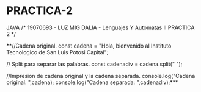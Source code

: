 # PRACTICA-2
JAVA
/*
19070693 - LUZ MIG DALIA - Lenguajes Y Automatas II
PRACTICA 2
*/





**//Cadena original.
const  cadena = "Hola, bienvenido al Instituto Tecnologico de San Luis Potosi Capital";

// Split para separar las palabras.
const cadenadiv = cadena.split(" ");

//Impresion de cadena original y la cadena separada.
console.log("Cadena original: ",cadena);
console.log("Cadena separada: ",cadenadiv);***


